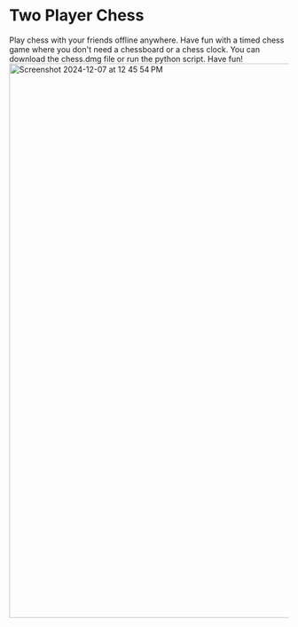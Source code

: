 # Two Player Chess
 Play chess with your friends offline anywhere. Have fun with a timed chess game where you don't need a chessboard or a chess clock. You can download the chess.dmg file or run the python script. Have fun!
 <img width="1000" alt="Screenshot 2024-12-07 at 12 45 54 PM" src="https://github.com/user-attachments/assets/b820c2d9-1bfa-46dc-9cca-bad18d569482">

